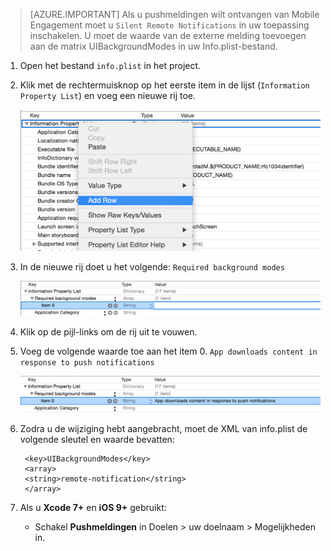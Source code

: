 > [AZURE.IMPORTANT] Als u pushmeldingen wilt ontvangen van Mobile Engagement moet u `Silent Remote Notifications` in uw toepassing inschakelen. U moet de waarde van de externe melding toevoegen aan de matrix UIBackgroundModes in uw Info.plist-bestand.

1. Open het bestand `info.plist` in het project.
2. Klik met de rechtermuisknop op het eerste item in de lijst (`Information Property List`) en voeg een nieuwe rij toe.

    ![](./media/mobile-engagement-ios-silent-push/xcode-plist-add-silent-push1.png)

3. In de nieuwe rij doet u het volgende: `Required background modes`

    ![](./media/mobile-engagement-ios-silent-push/xcode-plist-add-silent-push2.png)

4. Klik op de pijl-links om de rij uit te vouwen.
5. Voeg de volgende waarde toe aan het item 0. `App downloads content in response to push notifications`

    ![](./media/mobile-engagement-ios-silent-push/xcode-plist-add-silent-push3.png)

6. Zodra u de wijziging hebt aangebracht, moet de XML van info.plist de volgende sleutel en waarde bevatten:

        <key>UIBackgroundModes</key>
        <array>
        <string>remote-notification</string>
        </array>

7. Als u **Xcode 7+** en **iOS 9+** gebruikt:
    - Schakel **Pushmeldingen** in Doelen > uw doelnaam > Mogelijkheden in.



<!--HONumber=Jun16_HO2-->


